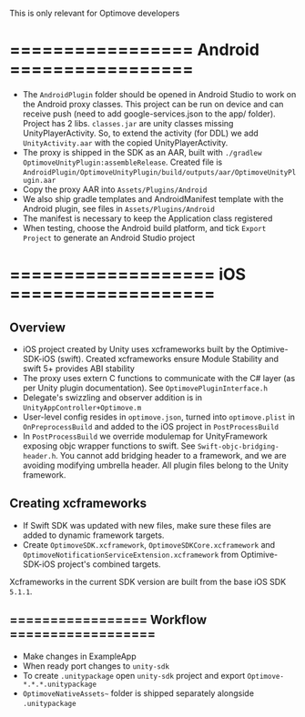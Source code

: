 This is only relevant for Optimove developers

# ================= Android =================

- The `AndroidPlugin` folder should be opened in Android Studio to work on the Android proxy classes. This project can be run on device and can receive push (need to add google-services.json to the app/ folder). Project has 2 libs. `classes.jar` are unity classes missing UnityPlayerActivity. So, to extend the activity (for DDL) we add `UnityActivity.aar` with the copied UnityPlayerActivity.
- The proxy is shipped in the SDK as an AAR, built with `./gradlew OptimoveUnityPlugin:assembleRelease`. Created file is `AndroidPlugin/OptimoveUnityPlugin/build/outputs/aar/OptimoveUnityPlugin.aar`
- Copy the proxy AAR into `Assets/Plugins/Android`
- We also ship gradle templates and AndroidManifest template with the Android plugin, see files in `Assets/Plugins/Android`
- The manifest is necessary to keep the Application class registered
- When testing, choose the Android build platform, and tick `Export Project` to generate an Android Studio project

# =================== iOS ===================

## Overview

- iOS project created by Unity uses xcframeworks built by the Optimive-SDK-iOS (swift). Created xcframeworks ensure Module Stability and swift 5+ provides ABI stability
- The proxy uses extern C functions to communicate with the C# layer (as per Unity plugin documentation). See `OptimovePluginInterface.h`
- Delegate's swizzling and observer addition is in `UnityAppController+Optimove.m`
- User-level config resides in `optimove.json`, turned into `optimove.plist` in `OnPreprocessBuild` and added to the iOS project in `PostProcessBuild`
- In `PostProcessBuild` we override modulemap for UnityFramework exposing objc wrapper functions to swift. See `Swift-objc-bridging-header.h`. You cannot add bridging header to a framework, and we are avoiding modifying umbrella header. All plugin files belong to the Unity framework.

## Creating xcframeworks

- If Swift SDK was updated with new files, make sure these files are added to dynamic framework targets.
- Create `OptimoveSDK.xcframework`, `OptimoveSDKCore.xcframework` and `OptimoveNotificationServiceExtension.xcframework` from Optimive-SDK-iOS project's combined targets.

Xcframeworks in the current SDK version are built from the base iOS SDK `5.1.1`.

## ================= Workflow ==================

- Make changes in ExampleApp
- When ready port changes to `unity-sdk`
- To create `.unitypackage` open `unity-sdk` project and export `Optimove-*.*.*.unitypackage`
- `OptimoveNativeAssets~` folder is shipped separately alongside `.unitypackage`
